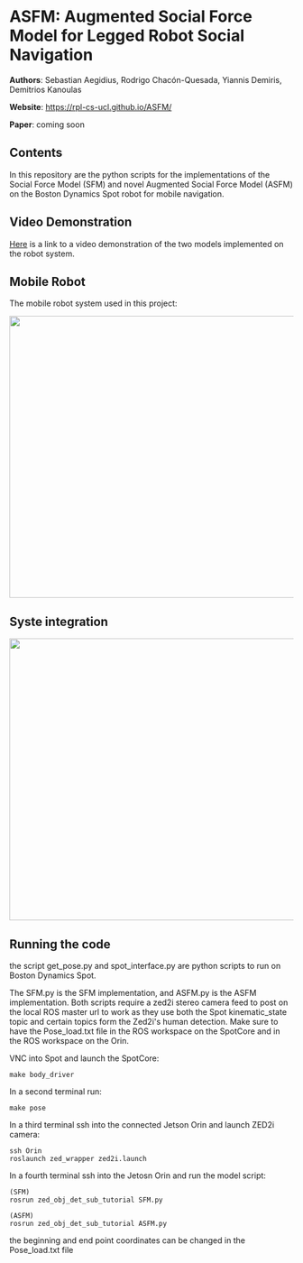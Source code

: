 # ASFM: Augmented Social Force Model for Legged Robot Social Navigation

**Authors**: Sebastian Aegidius, Rodrigo Chacón-Quesada, Yiannis Demiris, Demitrios Kanoulas

**Website**: https://rpl-cs-ucl.github.io/ASFM/

**Paper**: coming soon

## Contents
In this repository are the python scripts for the implementations of the Social Force Model (SFM) and novel Augmented Social Force Model (ASFM) on the Boston Dynamics Spot robot for mobile navigation.

## Video Demonstration
[Here](https://youtu.be/36d5Frar4pE) is a link to a video demonstration of the two models implemented on the robot system.


## Mobile Robot
The mobile robot system used in this project:

<img src="https://user-images.githubusercontent.com/66956640/188476203-c055e23c-2813-4460-a432-e5dfed2b4cf9.png" alt="" data-canonical-src="[](https://user-images.githubusercontent.com/66956640/188476203-c055e23c-2813-4460-a432-e5dfed2b4cf9.png)" width="537" height="500" />


## Syste integration
<img src="https://user-images.githubusercontent.com/66956640/188483403-e3673c34-27d7-48ba-b504-c0e2d04e01e1.jpg" alt="" data-canonical-src="[](https://user-images.githubusercontent.com/66956640/188483403-e3673c34-27d7-48ba-b504-c0e2d04e01e1.jpg)" width="618" height="500" />


## Running the code

the script get_pose.py and spot_interface.py are python scripts to run on Boston Dynamics Spot.

The SFM.py is the SFM implementation, and ASFM.py is the ASFM implementation. Both scripts require a zed2i stereo camera feed to post on the local ROS master url to work as they use both the Spot kinematic_state topic and certain topics form the Zed2i's human detection. Make sure to have the Pose_load.txt file in the ROS workspace on the SpotCore and in the ROS workspace on the Orin.

VNC into Spot and launch the SpotCore:
```
make body_driver
```
In a second terminal run:
```
make pose
```
In a third terminal ssh into the connected Jetson Orin and launch ZED2i camera:
```
ssh Orin
roslaunch zed_wrapper zed2i.launch
```
In a fourth terminal ssh into the Jetosn Orin and run the model script:
```
(SFM)
rosrun zed_obj_det_sub_tutorial SFM.py

(ASFM)
rosrun zed_obj_det_sub_tutorial ASFM.py
```
the beginning and end point coordinates can be changed in the Pose_load.txt file
